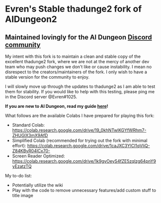 # Evren's Stable thadunge2 fork of AIDungeon2
## Maintained lovingly for the AI Dungeon [Discord community](https://discord.gg/Dg8Vcz6)
My intent with this fork is to maintain a clean and stable copy of the excellent thadunge2 fork, where we are not at the mercy of another dev team who may push changes we don't like or cause instability. I mean no disrespect to the creators/maintainers of the fork. I only wish to have a stable version for the community to enjoy.

I will slowly move up through the updates to thadunge2 as I am able to test them for stability. If you would like to help with this testing, please ping me in the Discord server @Evren#1025.

**If you are new to AI Dungeon, read my guide [here](https://docs.google.com/document/d/1b-FXpcU1v9OXoW8kW92PlcmWPIVGN-tAWbS-vfuve40/edit?usp=sharing)!**

What follows are the available Colabs I have prepared for playing this fork:

+ Standard Colab: https://colab.research.google.com/drive/19_0khNTwlKGYfWRhm7-ZHUGlX3mX9AfD
+ Simplified Colab (recommended for trying out the fork with minimal effort): https://colab.research.google.com/drive/1caJXC3YlCl1qVliQ-Z84KByR04lCx70-
+ Screen Reader Optimized: https://colab.research.google.com/drive/1k9gyOeyS4fZE5zqlzg64pnY9yEzatzTQ

My to-do list:
+ Potentially utilize the wiki
+ Play with the code to remove unnecessary features/add custom stuff to title image
